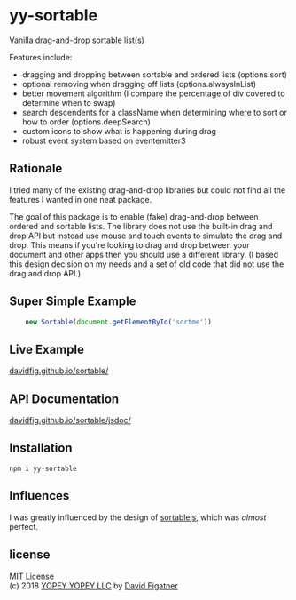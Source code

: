 # yy-sortable
Vanilla drag-and-drop sortable list(s)

Features include:

* dragging and dropping between sortable and ordered lists (options.sort)
* optional removing when dragging off lists (options.alwaysInList)
* better movement algorithm (I compare the percentage of div covered to determine when to swap)
* search descendents for a className when determining where to sort or how to order (options.deepSearch)
* custom icons to show what is happening during drag
* robust event system based on eventemitter3

## Rationale
I tried many of the existing drag-and-drop libraries but could not find all the features I wanted in one neat package.

The goal of this package is to enable (fake) drag-and-drop between ordered and sortable lists. The library does not use the built-in drag and drop API but instead use mouse and touch events to simulate the drag and drop. This means if you're looking to drag and drop between your document and other apps then you should use a different library. (I based this design decision on my needs and a set of old code that did not use the drag and drop API.) 

## Super Simple Example
```js
    new Sortable(document.getElementById('sortme'))
```

## Live Example
[davidfig.github.io/sortable/](https://davidfig.github.io/sortable/)

## API Documentation
[davidfig.github.io/sortable/jsdoc/](https://davidfig.github.io/sortable/jsdoc/)

## Installation

    npm i yy-sortable

## Influences
I was greatly influenced by the design of [sortablejs](https://github.com/RubaXa/Sortable), which was *almost* perfect.

## license  
MIT License  
(c) 2018 [YOPEY YOPEY LLC](https://yopeyopey.com/) by [David Figatner](https://twitter.com/yopey_yopey/)
